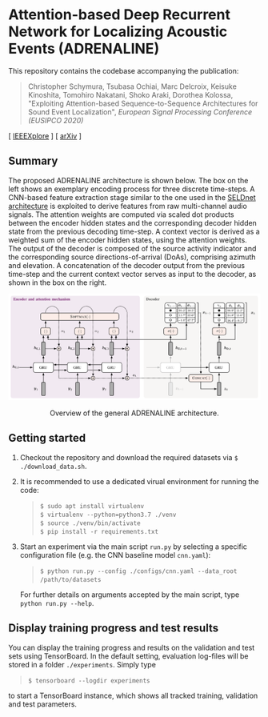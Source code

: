 # Attention-based Deep Recurrent Network for Localizing Acoustic Events (ADRENALINE)

This repository contains the codebase accompanying the publication:

> Christopher Schymura, Tsubasa Ochiai, Marc Delcroix, Keisuke Kinoshita, Tomohiro Nakatani, Shoko Araki, Dorothea Kolossa, "Exploiting Attention-based Sequence-to-Sequence Architectures for Sound Event Localization", *European Signal Processing Conference (EUSIPCO 2020)*

\[ [IEEEXplore](https://ieeexplore.ieee.org/document/9287224) \] \[ [arXiv](https://arxiv.org/abs/2103.00417) \]

## Summary

The proposed ADRENALINE architecture is shown below. The box on the left shows an exemplary encoding process for three discrete time-steps. A CNN-based feature extraction stage similar to the one used in the [SELDnet architecture](https://github.com/sharathadavanne/seld-net) is exploited to derive features from raw multi-channel audio signals. The attention weights are computed via scaled dot products between the encoder hidden states and the corresponding decoder hidden state from the previous decoding time-step. A context vector is derived as a weighted sum of the encoder hidden states, using the attention weights. The output of the decoder is composed of the source activity indicator and the corresponding source directions-of-arrival (DoAs), comprising azimuth and elevation. A concatenation of the decoder output from the previous time-step and the current context vector serves as input to the decoder, as shown in the box on the right.

<div align="center">
   <img src="./images/architecture.png" width="800" title="ADRENALINE architecture">
<p>Overview of the general ADRENALINE architecture.</p>
</div>

## Getting started

1.  Checkout the repository and download the required datasets via `$ ./download_data.sh`.

2.  It is recommended to use a dedicated virual environment for running the code:
    >  `$ sudo apt install virtualenv`\
    >  `$ virtualenv --python=python3.7 ./venv`\
    >  `$ source ./venv/bin/activate`\
    >  `$ pip install -r requirements.txt`

3.  Start an experiment via the main script `run.py` by selecting a specific configuration file (e.g. the CNN baseline model `cnn.yaml`):
    >  `$ python run.py --config ./configs/cnn.yaml --data_root /path/to/datasets`

    For further details on arguments accepted by the main script, type `python run.py --help`.

## Display training progress and test results
    
You can display the training progress and results on the validation and test sets using TensorBoard. In the default setting, evaluation log-files will be stored in a folder `./experiments`. Simply type
>  `$ tensorboard --logdir experiments`

to start a TensorBoard instance, which shows all tracked training, validation and test parameters.
